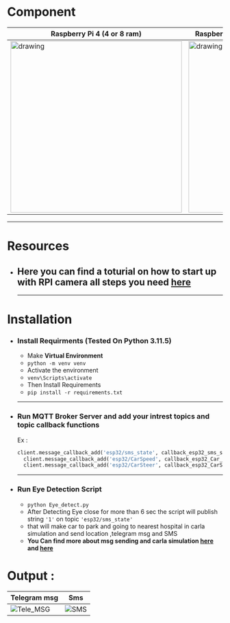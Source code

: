 
# Component
|Raspberry Pi 4 (4 or 8 ram)|Raspberry Pi Camera Board V1.3 (5MP, 1080p)|
|--|--|
<img src="https://no.farnell.com/wcsstore/ExtendedSitesCatalogAssetStore/cms/asset/images/common/campaign/raspberrypi/3358465/3358465-rasp-pi-5-hero.png?mktver2" alt="drawing" width="400"/>|<img src="https://techtonics.in/wp-content/uploads/2024/03/5mp-raspberry-pi-camera-module-with-cable-v1-3-tech1644-3201-2.jpg" alt="drawing" width="400"/>|

  - -------------
  
# Resources
- ## Here you can find a toturial on how to start up with RPI camera all steps you need [here](https://projects.raspberrypi.org/en/projects/getting-started-with-picamera)

  - -------------


# Installation

- ### Install Requirments (Tested On Python 3.11.5)
  - Make **Virtual Environment**
  - `python -m venv venv `
  - Activate the environment
  - `venv\Scripts\activate`
  - Then Install Requirements
  - `pip install -r requirements.txt`
  - -------------
- ### Run MQTT Broker Server and add your intrest topics and topic callback functions
  Ex :
  ``` python
  client.message_callback_add('esp32/sms_state', callback_esp32_sms_state)
    client.message_callback_add('esp32/CarSpeed', callback_esp32_Car_Speed)
    client.message_callback_add('esp32/CarSteer', callback_esp32_CarSteer)
    ```
  - -------------
- ### Run Eye Detection Script
  - `python Eye_detect.py`
  - After Detecting Eye close for more than 6 sec the script will publish string `'1'` on topic  `'esp32/sms_state'`
  - that will make car to park and going to nearest hospital in carla simulation and send location ,telegram msg and SMS
  - **You Can find more about msg sending and carla simulation [here](https://github.com/Osama-Abd-El-Mohsen/LifeSaver-Autonomous-Drive-System-LADS-Graduation-Project/tree/main/GUI) and [here](https://github.com/Osama-Abd-El-Mohsen/LifeSaver-Autonomous-Drive-System-LADS-Graduation-Project/tree/main/Carla_Code)**


# Output :

|Telegram msg |Sms|
|----|----|
|![Tele_MSG](https://i.ibb.co/cxVQhh3/Untitled-1-01.jpg)|![SMS](https://i.ibb.co/F7vZJ07/Untitled-1-02.jpg)|

